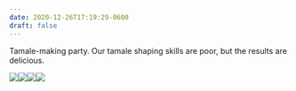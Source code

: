 ```yaml
---
date: 2020-12-26T17:19:29-0600
draft: false
---
```




Tamale-making party. Our tamale shaping skills are poor, but the results are delicious.

![](/images/2020/d99ace71be.jpg)![](uploads/2020/2dab63bede.jpg)![](uploads/2020/ea08f59922.jpg)![](uploads/2020/0d8168ad51.jpg)



